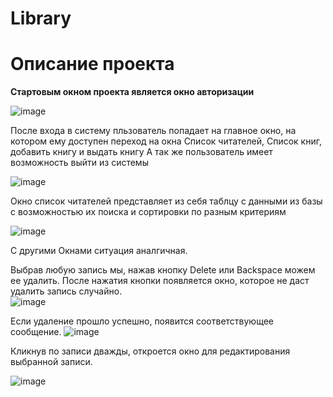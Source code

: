 # Library
<p align="center"><h1>Описание проекта</h1></p>

<b>Стартовым окном проекта является окно авторизации</b>

![image](https://user-images.githubusercontent.com/39887104/156717800-9c79ec75-0e50-4c30-a966-b078fc82173a.png)


После входа в систему пльзователь попадает на главное окно, на котором ему доступен переход на окна Список читателей, Список книг, добавить книгу и выдать книгу
А так же пользователь имеет возможность выйти из системы

![image](https://user-images.githubusercontent.com/39887104/156717835-ccdd18fd-548b-47d5-8d13-ffe4a872f81d.png)


Окно список читателей представляет из себя таблцу с данными из базы с возможностью их поиска и сортировки по разным критериям

![image](https://user-images.githubusercontent.com/39887104/156717851-a8753752-d294-424e-9246-d15c8f7678a2.png)


С другими Окнами ситуация аналгичная. 

Выбрав любую запись мы, нажав кнопку Delete или Backspace можем ее удалить. После нажатия кнопки появляется окно, которое не даст удалить запись случайно.<br>
![image](https://user-images.githubusercontent.com/56836526/154622546-4f2bccea-16b4-435d-b6ee-a76feddbb6c7.png)


Если удаление прошло успешно, появится соответствующее сообщение.
![image](https://user-images.githubusercontent.com/56836526/154622784-7e34f618-67fe-48ff-a11f-0e99b8a73d27.png) 

Кликнув по записи дважды, откроется окно для редактирования выбранной записи. 

![image](https://user-images.githubusercontent.com/39887104/156717866-7b207ab2-32d8-44d4-9237-aff0cbdc4eb8.png)
